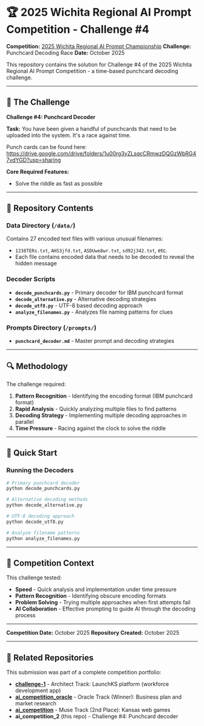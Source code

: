 # 🏆 2025 Wichita Regional AI Prompt Competition - Challenge #4

**Competition:** [2025 Wichita Regional AI Prompt Championship](https://www.aipromptchamp.com)
**Challenge:** Punchcard Decoding Race
**Date:** October 2025

This repository contains the solution for Challenge #4 of the 2025 Wichita Regional AI Prompt Competition - a time-based punchcard decoding challenge.

---

## 🎯 The Challenge

**Challenge #4: Punchcard Decoder**

**Task:** You have been given a handful of punchcards that need to be uploaded into the system. It's a race against time.

Punch cards can be found here:
https://drive.google.com/drive/folders/1u00rg3yZLsqcCRmwzDQGzWbRG47vdYGD?usp=sharing

**Core Required Features:**
- Solve the riddle as fast as possible

---

## 📁 Repository Contents

### Data Directory (`/data/`)
Contains 27 encoded text files with various unusual filenames:
- `1238TERs.txt`, `AHS3jfd.txt`, `ASDUwe8wr.txt`, `sd92j342.txt`, etc.
- Each file contains encoded data that needs to be decoded to reveal the hidden message

### Decoder Scripts

- **`decode_punchcards.py`** - Primary decoder for IBM punchcard format
- **`decode_alternative.py`** - Alternative decoding strategies
- **`decode_utf8.py`** - UTF-8 based decoding approach
- **`analyze_filenames.py`** - Analyzes file naming patterns for clues

### Prompts Directory (`/prompts/`)

- **`punchcard_decoder.md`** - Master prompt and decoding strategies

---

## 🔍 Methodology

The challenge required:

1. **Pattern Recognition** - Identifying the encoding format (IBM punchcard format)
2. **Rapid Analysis** - Quickly analyzing multiple files to find patterns
3. **Decoding Strategy** - Implementing multiple decoding approaches in parallel
4. **Time Pressure** - Racing against the clock to solve the riddle

---

## 🚀 Quick Start

### Running the Decoders

```bash
# Primary punchcard decoder
python decode_punchcards.py

# Alternative decoding methods
python decode_alternative.py

# UTF-8 decoding approach
python decode_utf8.py

# Analyze filename patterns
python analyze_filenames.py
```

---

## 📝 Competition Context

This challenge tested:
- **Speed** - Quick analysis and implementation under time pressure
- **Pattern Recognition** - Identifying obscure encoding formats
- **Problem Solving** - Trying multiple approaches when first attempts fail
- **AI Collaboration** - Effective prompting to guide AI through the decoding process

---

**Competition Date:** October 2025
**Repository Created:** October 2025

---

## 🔗 Related Repositories

This submission was part of a complete competition portfolio:

- **[challenge-1](https://github.com/jsperson/challenge-1)** - Architect Track: LaunchKS platform (workforce development app)
- **[ai_competition_oracle](https://github.com/jsperson/ai_competition_oracle)** - Oracle Track (Winner): Business plan and market research
- **[ai_competition](https://github.com/jsperson/ai_competition)** - Muse Track (2nd Place): Kansas web games
- **ai_competition_2** (this repo) - Challenge #4: Punchcard decoder

